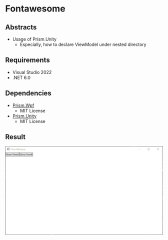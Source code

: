# Fontawesome

## Abstracts

* Usage of Prism.Unity
  * Especially, how to declare ViewModel under nested directory

## Requirements

* Visual Studio 2022
* .NET 6.0

## Dependencies

* [Prism.Wpf](https://github.com/PrismLibrary/Prism)
  * MIT License
* [Prism.Unity](https://github.com/PrismLibrary/Prism)
  * MIT License

## Result

<img src="images/image.gif?raw=true" title="Result"/>
